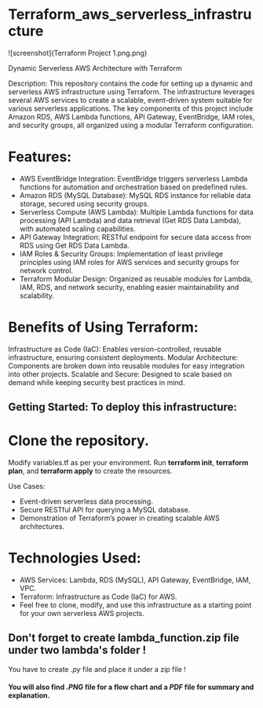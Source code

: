 # Terraform_aws_serverless_infrastructure

![screenshot](Terraform Project 1.png.png)


Dynamic Serverless AWS Architecture with Terraform

Description: This repository contains the code for setting up a dynamic and serverless AWS infrastructure using Terraform. The infrastructure leverages several AWS services to create a scalable, event-driven system suitable for various serverless applications. The key components of this project include Amazon RDS, AWS Lambda functions, API Gateway, EventBridge, IAM roles, and security groups, all organized using a modular Terraform configuration.

# Features:

- AWS EventBridge Integration: EventBridge triggers serverless Lambda functions for automation and orchestration based on predefined rules.
- Amazon RDS (MySQL Database): MySQL RDS instance for reliable data storage, secured using security groups.
- Serverless Compute (AWS Lambda): Multiple Lambda functions for data processing (API Lambda) and data retrieval (Get RDS Data Lambda), with automated scaling capabilities.
- API Gateway Integration: RESTful endpoint for secure data access from RDS using Get RDS Data Lambda.
- IAM Roles & Security Groups: Implementation of least privilege principles using IAM roles for AWS services and security groups for network control.
- Terraform Modular Design: Organized as reusable modules for Lambda, IAM, RDS, and network security, enabling easier maintainability and scalability.

# Benefits of Using Terraform:
Infrastructure as Code (IaC): Enables version-controlled, reusable infrastructure, ensuring consistent deployments.
Modular Architecture: Components are broken down into reusable modules for easy integration into other projects.
Scalable and Secure: Designed to scale based on demand while keeping security best practices in mind.

## Getting Started: To deploy this infrastructure:

# Clone the repository.
Modify variables.tf as per your environment.
Run **terraform init**, **terraform plan**, and **terraform apply** to create the resources.

Use Cases:
- Event-driven serverless data processing.
- Secure RESTful API for querying a MySQL database.
- Demonstration of Terraform’s power in creating scalable AWS architectures.

# Technologies Used:
- AWS Services: Lambda, RDS (MySQL), API Gateway, EventBridge, IAM, VPC.
- Terraform: Infrastructure as Code (IaC) for AWS.
- Feel free to clone, modify, and use this infrastructure as a starting point for your own serverless AWS projects.

## Don't forget to create lambda_function.zip file under two lambda's folder !
You have to create _.py_ file and place it under a zip file !

#### You will also find _.PNG_ file for a flow chart and a _PDF_ file for summary and explanation.
